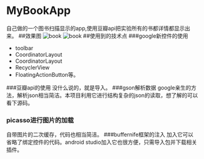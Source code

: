 # MyBookApp
自己做的一个图书扫描显示的app,使用豆瓣api把实验所有的书都详情都显示出来。
##效果图
![book](https://github.com/reallin/MyBookApp/blob/master/book1.png)
![book](https://github.com/reallin/MyBookApp/blob/master/book2.png)
##使用到的技术点
###google新控件的使用
  * toolbar
  * CoordinatorLayout
  * CoordinatorLayout
  * RecyclerView
  * FloatingActionButton等。

###豆瓣api的使用
  没什么说的，就是导入。
###gson解析数据
  google亲生的方法，解析json相当简洁。本项目利用它进行结构复杂的json的读取，想了解的可以看下源码。
### picasso进行图片的加载
  自带图片的二次缓存，代码也相当简洁。
###buffernife框架的注入
  加入它可以省略了绑定控件的代码。android studio加入它也很方便，只需导入包并下载相关插件。
